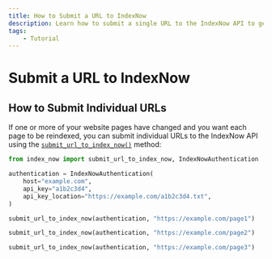 ```yaml
---
title: How to Submit a URL to IndexNow
description: Learn how to submit a single URL to the IndexNow API to get your page indexed faster by search engines. Includes code examples for beginners and advanced users.
tags:
    - Tutorial
---
```


# Submit a URL to IndexNow
## How to Submit Individual URLs
If one or more of your website pages have changed and you want each page to be reindexed, you can submit individual URLs to the IndexNow API using the [`submit_url_to_index_now()`](../../reference/methods/submit-single-url.md) method:

```python linenums="1" hl_lines="9 11 13"
from index_now import submit_url_to_index_now, IndexNowAuthentication

authentication = IndexNowAuthentication(
    host="example.com",
    api_key="a1b2c3d4",
    api_key_location="https://example.com/a1b2c3d4.txt",
)

submit_url_to_index_now(authentication, "https://example.com/page1")

submit_url_to_index_now(authentication, "https://example.com/page2")

submit_url_to_index_now(authentication, "https://example.com/page3")
```

